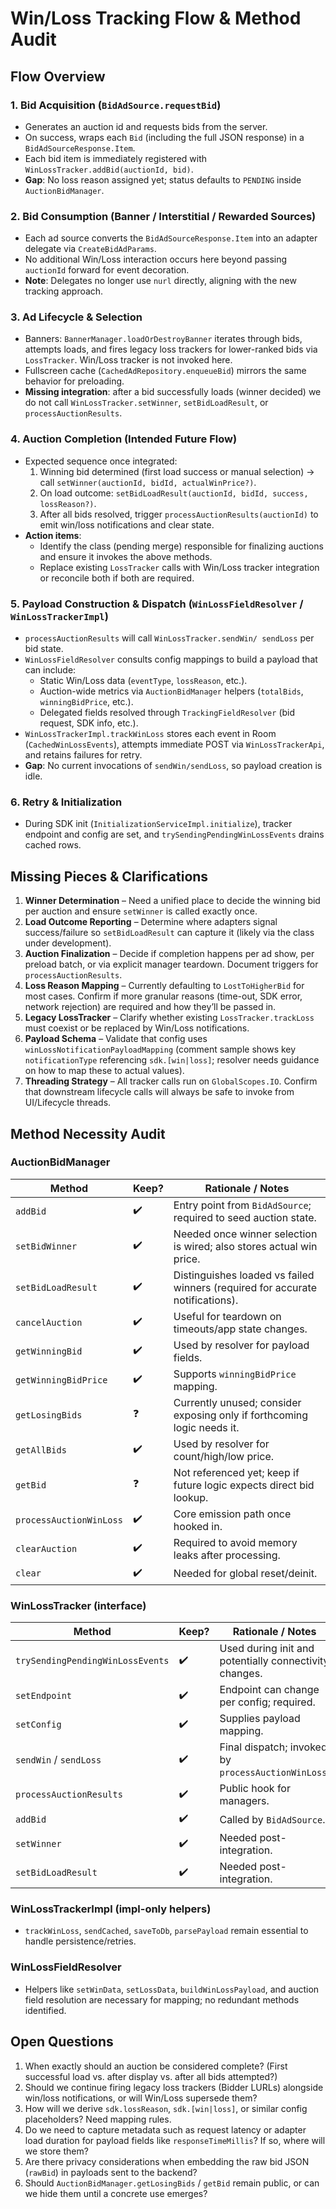# Win/Loss Tracking Flow & Method Audit

## Flow Overview

### 1. Bid Acquisition (`BidAdSource.requestBid`)
- Generates an auction id and requests bids from the server.
- On success, wraps each `Bid` (including the full JSON response) in a `BidAdSourceResponse.Item`.
- Each bid item is immediately registered with `WinLossTracker.addBid(auctionId, bid)`.
- **Gap**: No loss reason assigned yet; status defaults to `PENDING` inside `AuctionBidManager`.

### 2. Bid Consumption (Banner / Interstitial / Rewarded Sources)
- Each ad source converts the `BidAdSourceResponse.Item` into an adapter delegate via `CreateBidAdParams`.
- No additional Win/Loss interaction occurs here beyond passing `auctionId` forward for event decoration.
- **Note**: Delegates no longer use `nurl` directly, aligning with the new tracking approach.

### 3. Ad Lifecycle & Selection
- Banners: `BannerManager.loadOrDestroyBanner` iterates through bids, attempts loads, and fires legacy loss trackers for lower-ranked bids via `LossTracker`. Win/Loss tracker is not invoked here.
- Fullscreen cache (`CachedAdRepository.enqueueBid`) mirrors the same behavior for preloading.
- **Missing integration**: after a bid successfully loads (winner decided) we do not call `WinLossTracker.setWinner`, `setBidLoadResult`, or `processAuctionResults`.

### 4. Auction Completion (Intended Future Flow)
- Expected sequence once integrated:
  1. Winning bid determined (first load success or manual selection) -> call `setWinner(auctionId, bidId, actualWinPrice?)`.
  2. On load outcome: `setBidLoadResult(auctionId, bidId, success, lossReason?)`.
  3. After all bids resolved, trigger `processAuctionResults(auctionId)` to emit win/loss notifications and clear state.
- **Action items**:
  - Identify the class (pending merge) responsible for finalizing auctions and ensure it invokes the above methods.
  - Replace existing `LossTracker` calls with Win/Loss tracker integration or reconcile both if both are required.

### 5. Payload Construction & Dispatch (`WinLossFieldResolver` / `WinLossTrackerImpl`)
- `processAuctionResults` will call `WinLossTracker.sendWin/ sendLoss` per bid state.
- `WinLossFieldResolver` consults config mappings to build a payload that can include:
  - Static Win/Loss data (`eventType`, `lossReason`, etc.).
  - Auction-wide metrics via `AuctionBidManager` helpers (`totalBids`, `winningBidPrice`, etc.).
  - Delegated fields resolved through `TrackingFieldResolver` (bid request, SDK info, etc.).
- `WinLossTrackerImpl.trackWinLoss` stores each event in Room (`CachedWinLossEvents`), attempts immediate POST via `WinLossTrackerApi`, and retains failures for retry.
- **Gap**: No current invocations of `sendWin/sendLoss`, so payload creation is idle.

### 6. Retry & Initialization
- During SDK init (`InitializationServiceImpl.initialize`), tracker endpoint and config are set, and `trySendingPendingWinLossEvents` drains cached rows.

## Missing Pieces & Clarifications
1. **Winner Determination** – Need a unified place to decide the winning bid per auction and ensure `setWinner` is called exactly once.
2. **Load Outcome Reporting** – Determine where adapters signal success/failure so `setBidLoadResult` can capture it (likely via the class under development).
3. **Auction Finalization** – Decide if completion happens per ad show, per preload batch, or via explicit manager teardown. Document triggers for `processAuctionResults`.
4. **Loss Reason Mapping** – Currently defaulting to `LostToHigherBid` for most cases. Confirm if more granular reasons (time-out, SDK error, network rejection) are required and how they’ll be passed in.
5. **Legacy LossTracker** – Clarify whether existing `LossTracker.trackLoss` must coexist or be replaced by Win/Loss notifications.
6. **Payload Schema** – Validate that config uses `winLossNotificationPayloadMapping` (comment sample shows key `notificationType` referencing `sdk.[win|loss]`; resolver needs guidance on how to map these to actual values).
7. **Threading Strategy** – All tracker calls run on `GlobalScopes.IO`. Confirm that downstream lifecycle calls will always be safe to invoke from UI/Lifecycle threads.

## Method Necessity Audit

### AuctionBidManager
| Method | Keep? | Rationale / Notes |
| --- | --- | --- |
| `addBid` | ✔️ | Entry point from `BidAdSource`; required to seed auction state. |
| `setBidWinner` | ✔️ | Needed once winner selection is wired; also stores actual win price. |
| `setBidLoadResult` | ✔️ | Distinguishes loaded vs failed winners (required for accurate notifications). |
| `cancelAuction` | ✔️ | Useful for teardown on timeouts/app state changes. |
| `getWinningBid` | ✔️ | Used by resolver for payload fields. |
| `getWinningBidPrice` | ✔️ | Supports `winningBidPrice` mapping. |
| `getLosingBids` | ❓ | Currently unused; consider exposing only if forthcoming logic needs it. |
| `getAllBids` | ✔️ | Used by resolver for count/high/low price. |
| `getBid` | ❓ | Not referenced yet; keep if future logic expects direct bid lookup. |
| `processAuctionWinLoss` | ✔️ | Core emission path once hooked in. |
| `clearAuction` | ✔️ | Required to avoid memory leaks after processing. |
| `clear` | ✔️ | Needed for global reset/deinit.

### WinLossTracker (interface)
| Method | Keep? | Rationale / Notes |
| --- | --- | --- |
| `trySendingPendingWinLossEvents` | ✔️ | Used during init and potentially connectivity changes. |
| `setEndpoint` | ✔️ | Endpoint can change per config; required. |
| `setConfig` | ✔️ | Supplies payload mapping. |
| `sendWin` / `sendLoss` | ✔️ | Final dispatch; invoked by `processAuctionWinLoss`. |
| `processAuctionResults` | ✔️ | Public hook for managers. |
| `addBid` | ✔️ | Called by `BidAdSource`. |
| `setWinner` | ✔️ | Needed post-integration. |
| `setBidLoadResult` | ✔️ | Needed post-integration.

### WinLossTrackerImpl (impl-only helpers)
- `trackWinLoss`, `sendCached`, `saveToDb`, `parsePayload` remain essential to handle persistence/retries.

### WinLossFieldResolver
- Helpers like `setWinData`, `setLossData`, `buildWinLossPayload`, and auction field resolution are necessary for mapping; no redundant methods identified.

## Open Questions
1. When exactly should an auction be considered complete? (First successful load vs. after display vs. after all bids attempted?)
2. Should we continue firing legacy loss trackers (Bidder LURLs) alongside win/loss notifications, or will Win/Loss supersede them?
3. How will we derive `sdk.lossReason`, `sdk.[win|loss]`, or similar config placeholders? Need mapping rules.
4. Do we need to capture metadata such as request latency or adapter load duration for payload fields like `responseTimeMillis`? If so, where will we store them?
5. Are there privacy considerations when embedding the raw bid JSON (`rawBid`) in payloads sent to the backend?
6. Should `AuctionBidManager.getLosingBids` / `getBid` remain public, or can we hide them until a concrete use emerges?

